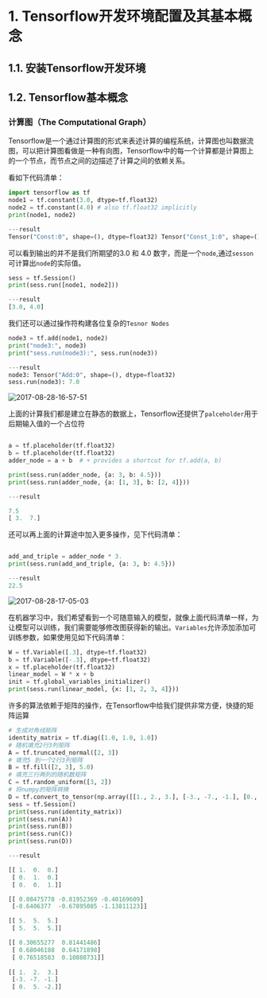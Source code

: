 # 1. Tensorflow开发环境配置及其基本概念


## 1.1. 安装Tensorflow开发环境

## 1.2. Tensorflow基本概念


### 计算图（The Computational Graph）
Tensorflow是一个通过计算图的形式来表述计算的编程系统，计算图也叫数据流图，可以把计算图看做是一种有向图，Tensorflow中的每一个计算都是计算图上的一个节点，而节点之间的边描述了计算之间的依赖关系。

看如下代码清单：

```Python
import tensorflow as tf
node1 = tf.constant(3.0, dtype=tf.float32)
node2 = tf.constant(4.0) # also tf.float32 implicitly
print(node1, node2)

---result
Tensor("Const:0", shape=(), dtype=float32) Tensor("Const_1:0", shape=(), dtype=float32)

```
可以看到输出的并不是我们所期望的3.0 和 4.0 数字，而是一个`node`,通过`sesson`可计算出`node`的实际值。

```Python
sess = tf.Session()
print(sess.run([node1, node2]))

---result
[3.0, 4.0]
```

我们还可以通过操作符构建各位复杂的`Tesnor Nodes`

```Python
node3 = tf.add(node1, node2)
print("node3:", node3)
print("sess.run(node3):", sess.run(node3))

---result
node3: Tensor("Add:0", shape=(), dtype=float32)
sess.run(node3): 7.0
```

![2017-08-28-16-57-51](http://qiniu.xdpie.com/2017-08-28-16-57-51.png)

上面的计算我们都是建立在静态的数据上，Tensorflow还提供了`palceholder`用于后期输入值的一个占位符

```Python

a = tf.placeholder(tf.float32)
b = tf.placeholder(tf.float32)
adder_node = a + b  # + provides a shortcut for tf.add(a, b)

print(sess.run(adder_node, {a: 3, b: 4.5}))
print(sess.run(adder_node, {a: [1, 3], b: [2, 4]}))

---result

7.5
[ 3.  7.]

```
还可以再上面的计算途中加入更多操作，见下代码清单：

```Python

add_and_triple = adder_node * 3.
print(sess.run(add_and_triple, {a: 3, b: 4.5}))

---result
22.5
```

![2017-08-28-17-05-03](http://qiniu.xdpie.com/2017-08-28-17-05-03.png)

在机器学习中，我们希望看到一个可随意输入的模型，就像上面代码清单一样，为让模型可以训练，我们需要能够修改图获得新的输出。`Variables`允许添加添加可训练参数，如果使用见如下代码清单：

```Python
W = tf.Variable([.3], dtype=tf.float32)
b = tf.Variable([-.3], dtype=tf.float32)
x = tf.placeholder(tf.float32)
linear_model = W * x + b
init = tf.global_variables_initializer()
print(sess.run(linear_model, {x: [1, 2, 3, 4]}))
```

许多的算法依赖于矩阵的操作，在Tensorflow中给我们提供非常方便，快捷的矩阵运算

```Python
# 生成对角线矩阵
identity_matrix = tf.diag([1.0, 1.0, 1.0])
# 随机填充2行3列矩阵
A = tf.truncated_normal([2, 3])
# 填充5 到一个2行3列矩阵
B = tf.fill([2, 3], 5.0)
# 填充三行两列的随机数矩阵
C = tf.random_uniform([3, 2])
# 将numpy的矩阵转换
D = tf.convert_to_tensor(np.array([[1., 2., 3.], [-3., -7., -1.], [0., 5., -2.]]))
sess = tf.Session()
print(sess.run(identity_matrix))
print(sess.run(A))
print(sess.run(B))
print(sess.run(C))
print(sess.run(D))

---result

[[ 1.  0.  0.]
 [ 0.  1.  0.]
 [ 0.  0.  1.]]

[[ 0.08475778 -0.81952369 -0.40169609]
 [-0.6406377  -0.67895085 -1.13811123]]

[[ 5.  5.  5.]
 [ 5.  5.  5.]]

[[ 0.30655277  0.81441486]
 [ 0.68046188  0.64171898]
 [ 0.76518583  0.10888731]]
 
[[ 1.  2.  3.]
 [-3. -7. -1.]
 [ 0.  5. -2.]]
```

